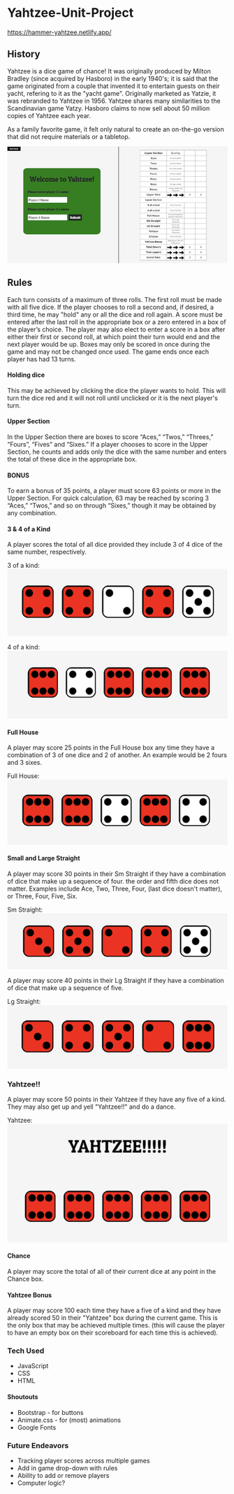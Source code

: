 # Yahtzee-Unit-Project #

https://hammer-yahtzee.netlify.app/


## History ##

Yahtzee is a dice game of chance! It was originally produced by Milton Bradley (since acquired by Hasboro) in the early 1940's; it is said that the game originated from a couple that invented it to entertain guests on their yacht, refering to it as the "yacht game". Originally marketed as Yatzie, it was rebranded to Yahtzee in 1956. Yahtzee shares many similarities to the Scandinavian game Yatzy. Hasboro claims to now sell about 50 million copies of Yahtzee each year.


As a family favorite game, it felt only natural to create an on-the-go version that did not require materials or a tabletop.

![alt text](./assets/yahtzee-start.png)

## Rules ##

Each turn consists of a maximum of three rolls. The first roll must be made with all five dice. If the player chooses to roll a second and, if desired, a third time, he may "hold" any or all the dice and roll again. A score must be entered after the last roll in the appropriate box or a zero entered in a box of the player’s choice. The player may also elect to enter a score in a box after either their first or second roll, at which point their turn would end and the next player would be up. Boxes may only be scored in once during the game and may not be changed once used. The game ends once each player has had 13 turns.

#### Holding dice ####
This may be achieved by clicking the dice the player wants to hold. This will turn the dice red and it will not roll until unclicked or it is the next player's turn.

#### Upper Section ####
In the Upper Section there are boxes to score “Aces,” “Twos,” “Threes,” “Fours”, “Fives” and “Sixes.” If a player chooses to score in the Upper Section, he counts and adds only the dice with the same number and enters the total of these dice in the appropriate box.

#### BONUS ####
To earn a bonus of 35 points, a player must score 63 points or more in the Upper Section. For quick calculation, 63 may be reached by scoring 3 “Aces,” “Twos,” and so on through “Sixes,” though it may be obtained by any combination.

#### 3 & 4 of a Kind ####
A player scores the total of all dice provided they include 3 of 4 dice of the same number, respectively. 

3 of a kind:<br>
![alt text](./assets/3-of-kind.png)

4 of a kind:<br>
![alt text](./assets/4-of-kind.png)

#### Full House #### 
A player may score 25 points in the Full House box any time they have a combination of 3 of one dice and 2 of another. An example would be 2 fours and 3 sixes.

Full House:<br>
![alt text](./assets/full-house.png)

#### Small and Large Straight ####
A player may score 30 points in their Sm Straight if they have a combination of dice that make up a sequence of four. the order and fifth dice does not matter. Examples include Ace, Two, Three, Four, (last dice doesn't matter), or Three, Four, Five, Six. 

Sm Straight:<br>
![alt text](./assets/sm-straight.png)

A player may score 40 points in their Lg Straight if they have a combination of dice that make up a sequence of five.

Lg Straight:<br>
![alt text](./assets/lg-straight.png)

### Yahtzee!! ###
A player may score 50 points in their Yahtzee if they have any five of a kind. They may also get up and yell "Yahtzee!!" and do a dance. 

Yahtzee:<br>
![alt text](./assets/Yahtzee.png)

#### Chance ####
A player may score the total of all of their current dice at any point in the Chance box.

#### Yahtzee Bonus ####
A player may score 100 each time they have a five of a kind and they have already scored 50 in their "Yahtzee" box during the current game. This is the only box that may be achieved multiple times. (this will cause the player to have an empty box on their scoreboard for each time this is achieved).



### Tech Used ###
* JavaScript
* CSS
* HTML

#### Shoutouts #### 
* Bootstrap - for buttons
* Animate.css - for (most) animations
* Google Fonts


### Future Endeavors ###
* Tracking player scores across multiple games
* Add in game drop-down with rules
* Ability to add or remove players
* Computer logic?